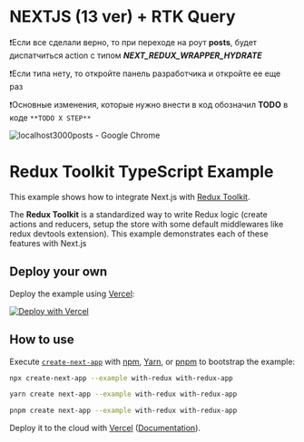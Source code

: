 # NEXTJS (13 ver) + RTK Query

❗Если все сделали верно, то при переходе на роут **posts**, будет диспатчиться action c типом **_NEXT_REDUX_WRAPPER_HYDRATE_**

❗Если типа нету, то откройте панель разработчика и откройте ее еще раз

❗Основные изменения, которые нужно внести в код обозначил **TODO** в коде `**TODO X STEP**` 

![localhost3000posts - Google Chrome](https://github.com/safronman/next-redux-wrapper/assets/23716264/56cec2c1-2e1d-40ea-8add-2a28b1d3a0ed)



# Redux Toolkit TypeScript Example

This example shows how to integrate Next.js with [Redux Toolkit](https://redux-toolkit.js.org).

The **Redux Toolkit** is a standardized way to write Redux logic (create actions and reducers, setup the store with some default middlewares like redux devtools extension). This example demonstrates each of these features with Next.js

## Deploy your own

Deploy the example using [Vercel](https://vercel.com?utm_source=github&utm_medium=readme&utm_campaign=next-example):

[![Deploy with Vercel](https://vercel.com/button)](https://vercel.com/new/clone?repository-url=https://github.com/vercel/next.js/tree/canary/examples/with-redux&project-name=with-redux&repository-name=with-redux)

## How to use

Execute [`create-next-app`](https://github.com/vercel/next.js/tree/canary/packages/create-next-app) with [npm](https://docs.npmjs.com/cli/init), [Yarn](https://yarnpkg.com/lang/en/docs/cli/create/), or [pnpm](https://pnpm.io) to bootstrap the example:

```bash
npx create-next-app --example with-redux with-redux-app
```

```bash
yarn create next-app --example with-redux with-redux-app
```

```bash
pnpm create next-app --example with-redux with-redux-app
```

Deploy it to the cloud with [Vercel](https://vercel.com/new?utm_source=github&utm_medium=readme&utm_campaign=next-example) ([Documentation](https://nextjs.org/docs/deployment)).
